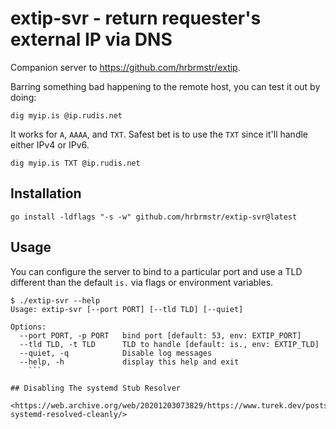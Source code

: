# extip-svr - return requester's external IP via DNS

Companion server to <https://github.com/hrbrmstr/extip>.

Barring something bad happening to the remote host, you can test it out by doing:

```
dig myip.is @ip.rudis.net
```

It works for `A`, `AAAA`, and `TXT`. Safest bet is to use the `TXT` since it'll handle either IPv4 or IPv6.


```
dig myip.is TXT @ip.rudis.net
```

## Installation

```
go install -ldflags "-s -w" github.com/hrbrmstr/extip-svr@latest
```

## Usage

You can configure the server to bind to a particular port and use a TLD different than the default `is.` via flags or environment variables.

```
$ ./extip-svr --help
Usage: extip-svr [--port PORT] [--tld TLD] [--quiet]

Options:
  --port PORT, -p PORT   bind port [default: 53, env: EXTIP_PORT]
  --tld TLD, -t TLD      TLD to handle [default: is., env: EXTIP_TLD]
  --quiet, -q            Disable log messages
  --help, -h             display this help and exit
	```

## Disabling The systemd Stub Resolver

<https://web.archive.org/web/20201203073829/https://www.turek.dev/posts/disable-systemd-resolved-cleanly/>